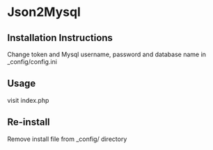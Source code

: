 Json2Mysql
============

Installation Instructions
-------------------------


Change token and Mysql username, password and database name in _config/config.ini


Usage
-----

visit index.php


Re-install
-----

Remove install file from _config/ directory
